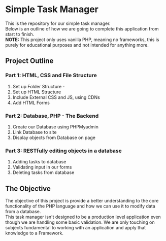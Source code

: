 <h1>Simple Task Manager</h1>
<p>
  This is the repository for our simple task manager.
  <br>
  Below is an outline of how we are going to complete this application from start to finish.
  <br>
  <strong>NOTE:</strong> This project only uses vanilla PHP, meaning no frameworks, this is purely for educational purposes and not intended for anything more.
</p>

<h2>Project Outline</h2>

  <h3>Part 1: HTML, CSS and File Structure </h3>
    <ol>
      <li> Set up Folder Structure -  </li>
      <li> Set up  HTML Structure </li>
      <li> Include External CSS and JS, using CDNs </li>
      <li> Add HTML Forms</li>
    </ol>
  <h3>Part 2: Database, PHP - The Backend</h3>
    <ol>
      <li>Create our Database using PHPMyadmin</li>
      <li>Link Database to site </li>
      <li>Display objects from Database on page</li>
    </ol>
  <h3>Part 3: RESTfully editing objects in a database</h3>
    <ol>
      <li>Adding tasks to database</li>
      <li>Validating input in our forms</li>
      <li>Deleting tasks from database</li>
    </ol>
    
  <h2> The Objective </h2>
  <p>
    The objective of this project is provide a better understanding to the core functionality of the PHP language and how we can use it to modify data from a database.
    <br>
    This task manager isn't designed to be a production level application even though we are handling some basic validation. We are only touching on subjects fundamental to working with an application and apply that knowledge to a Framework.
  </p>

